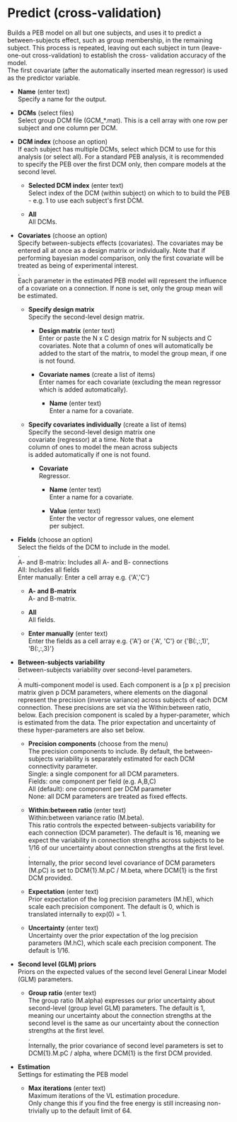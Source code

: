 # Predict (cross-validation)  
Builds a PEB model on all but one subjects, and uses it to predict a between-subjects effect, such as group membership, in the remaining subject. This process is repeated, leaving out each subject in turn (leave-one-out cross-validation) to establish the cross- validation accuracy of the model.   
The first covariate (after the automatically inserted mean regressor) is used as the predictor variable.   

* **Name** (enter text)  
Specify a name for the output.   

* **DCMs** (select files)  
Select group DCM file (GCM_*.mat). This is a cell array with one row per subject and one column per DCM.   

* **DCM index** (choose an option)  
If each subject has multiple DCMs, select which DCM to use for this analysis (or select all). For a standard PEB analysis, it is recommended to specify the PEB over the first DCM only, then compare models at the second level.   

    * **Selected DCM index** (enter text)  
    Select index of the DCM (within subject) on which to to build the PEB - e.g. 1 to use each subject's first DCM.   

    * **All**   
    All DCMs.   

* **Covariates** (choose an option)  
Specify between-subjects effects (covariates). The covariates may be entered all at once as a design matrix or individually. Note that if performing bayesian model comparison, only the first covariate will be treated as being of experimental interest.   
.   
Each parameter in the estimated PEB model will represent the influence of a covariate on a connection. If none is set, only the group mean will be estimated.   

    * **Specify design matrix**   
    Specify the second-level design matrix.   

        * **Design matrix** (enter text)  
        Enter or paste the N x C design matrix for N subjects and C covariates. Note that a column of ones will automatically be added to the start of the matrix, to model the group mean, if one is not found.   

        * **Covariate names** (create a list of items)  
        Enter names for each covariate (excluding the mean regressor which is added automatically).   

            * **Name** (enter text)  
            Enter a name for a covariate.   

    * **Specify covariates individually** (create a list of items)  
    Specify the second-level design matrix one    
    covariate (regressor) at a time. Note that a    
    column of ones to model the mean across subjects    
    is added automatically if one is not found.   

        * **Covariate**   
        Regressor.   

            * **Name** (enter text)  
            Enter a name for a covariate.   

            * **Value** (enter text)  
            Enter the vector of regressor values, one element    
            per subject.   

* **Fields** (choose an option)  
Select the fields of the DCM to include in the model.   
.   
A- and B-matrix: Includes all A- and B- connections   
All: Includes all fields   
Enter manually: Enter a cell array e.g. {'A','C'}   

    * **A- and B-matrix**   
    A- and B-matrix.   

    * **All**   
    All fields.   

    * **Enter manually** (enter text)  
    Enter the fields as a cell array e.g. {'A'} or {'A', 'C'} or {'B(:,:,1)', 'B(:,:,3)'}   

* **Between-subjects variability**   
Between-subjects variability over second-level parameters.   
.   
A multi-component model is used. Each component is a [p x p] precision matrix given p DCM parameters, where elements on the diagonal represent the precision (inverse variance) across subjects of each DCM connection. These precisions are set via the Within:between ratio, below. Each precision component is scaled by a hyper-parameter, which is estimated from the data. The prior expectation and uncertainty of these hyper-parameters are also set below.   

    * **Precision components** (choose from the menu)  
    The precision components to include. By default, the between-subjects variability is separately estimated for each DCM connectivity parameter.   
    Single: a single component for all DCM parameters.    
    Fields: one component per field (e.g. A,B,C)   
    All (default): one component per DCM parameter   
    None: all DCM parameters are treated as fixed effects.   

    * **Within:between ratio** (enter text)  
    Within:between variance ratio (M.beta).    
    This ratio controls the expected between-subjects variability for each connection (DCM parameter). The default is 16, meaning we expect the variability in connection strengths across subjects to be 1/16 of our uncertainty about connection strengths at the first level.   
    .   
    Internally, the prior second level covariance of DCM parameters (M.pC) is set to DCM{1}.M.pC / M.beta, where DCM{1} is the first DCM provided.   

    * **Expectation** (enter text)  
    Prior expectation of the log precision parameters (M.hE), which scale each precision component. The default is 0, which is translated internally to exp(0) = 1.   

    * **Uncertainty** (enter text)  
    Uncertainty over the prior expectation of the log precision parameters (M.hC), which scale each precision component. The default is 1/16.   

* **Second level (GLM) priors**   
Priors on the expected values of the second level General Linear Model (GLM) parameters.   

    * **Group ratio** (enter text)  
    The group ratio (M.alpha) expresses our prior uncertainty about second-level (group level GLM) parameters. The default is 1, meaning our uncertainty about the connection strengths at the second level is the same as our uncertainty about the connection strengths at the first level.    
    .   
    Internally, the prior covariance of second level parameters is set to DCM{1}.M.pC / alpha, where DCM{1} is the first DCM provided.   

* **Estimation**   
Settings for estimating the PEB model   

    * **Max iterations** (enter text)  
    Maximum iterations of the VL estimation procedure.   
    Only change this if you find the free energy is still increasing non-trivially up to the default limit of 64.   
